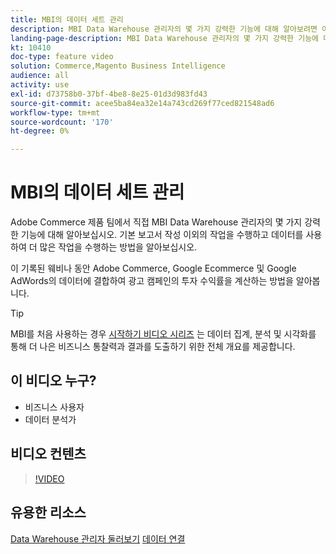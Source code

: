 ```yaml
---
title: MBI의 데이터 세트 관리
description: MBI Data Warehouse 관리자의 몇 가지 강력한 기능에 대해 알아보려면 이 웨비나를 시청하십시오.
landing-page-description: MBI Data Warehouse 관리자의 몇 가지 강력한 기능에 대해 알아보려면 이 웨비나를 시청하십시오.
kt: 10410
doc-type: feature video
solution: Commerce,Magento Business Intelligence
audience: all
activity: use
exl-id: d73758b0-37bf-4be8-8e25-01d3d983fd43
source-git-commit: acee5ba84ea32e14a743cd269f77ced821548ad6
workflow-type: tm+mt
source-wordcount: '170'
ht-degree: 0%

---
```


# MBI의 데이터 세트 관리

Adobe Commerce 제품 팀에서 직접 MBI Data Warehouse 관리자의 몇 가지 강력한 기능에 대해 알아보십시오. 기본 보고서 작성 이외의 작업을 수행하고 데이터를 사용하여 더 많은 작업을 수행하는 방법을 알아보십시오.

이 기록된 웨비나 동안 Adobe Commerce, Google Ecommerce 및 Google AdWords의 데이터에 결합하여 광고 캠페인의 투자 수익률을 계산하는 방법을 알아봅니다.

>[!TIP]
>
>MBI를 처음 사용하는 경우 [시작하기 비디오 시리즈](./../1-overview.md) 는 데이터 집계, 분석 및 시각화를 통해 더 나은 비즈니스 통찰력과 결과를 도출하기 위한 전체 개요를 제공합니다.

## 이 비디오 누구?

- 비즈니스 사용자
- 데이터 분석가

## 비디오 컨텐츠

>[!VIDEO](https://video.tv.adobe.com/v/342497?quality=12&learn=on)

## 유용한 리소스

[Data Warehouse 관리자 둘러보기](https://docs.magento.com/mbi/data-analyst/data-warehouse-mgr/tour-dwm.html)
[데이터 연결](https://docs.magento.com/mbi/data-analyst/importing-data/connecting-data/connecting-data.html)
